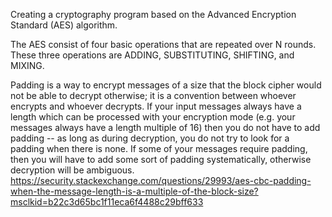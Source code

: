 Creating a cryptography program based on the Advanced Encryption Standard (AES) algorithm.

The AES consist of four basic operations that are repeated over N rounds. These three operations are ADDING, SUBSTITUTING, SHIFTING, and MIXING.


Padding is a way to encrypt messages of a size that the block cipher would not be able to decrypt otherwise; it is a convention between whoever encrypts and whoever decrypts. If your input messages always have a length which can be processed with your encryption mode (e.g. your messages always have a length multiple of 16) then you do not have to add padding -- as long as during decryption, you do not try to look for a padding when there is none. If some of your messages require padding, then you will have to add some sort of padding systematically, otherwise decryption will be ambiguous.
https://security.stackexchange.com/questions/29993/aes-cbc-padding-when-the-message-length-is-a-multiple-of-the-block-size?msclkid=b22c3d65bc1f11eca6f4488c29bff633 

